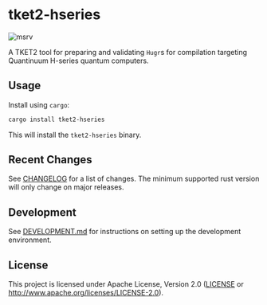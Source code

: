 # tket2-hseries

![msrv][]

A TKET2 tool for preparing and validating `Hugr`s for compilation targeting
Quantinuum H-series  quantum computers.

## Usage

Install using `cargo`:

```bash
cargo install tket2-hseries
```

This will install the `tket2-hseries` binary.

## Recent Changes

See [CHANGELOG][] for a list of changes. The minimum supported rust
version will only change on major releases.

## Development

See [DEVELOPMENT.md][] for instructions on setting up the development environment.

## License

This project is licensed under Apache License, Version 2.0 ([LICENSE][] or http://www.apache.org/licenses/LICENSE-2.0).

  [msrv]: https://img.shields.io/badge/rust-1.75.0%2B-blue.svg
  [LICENSE]: https://github.com/CQCL/tket2/blob/main/LICENCE
  [CHANGELOG]: https://github.com/CQCL/tket2/blob/main/tket2-hseries/CHANGELOG.mdd
  [DEVELOPMENT.md]: https://github.com/CQCL/tket2/blob/main/DEVELOPMENT.md
